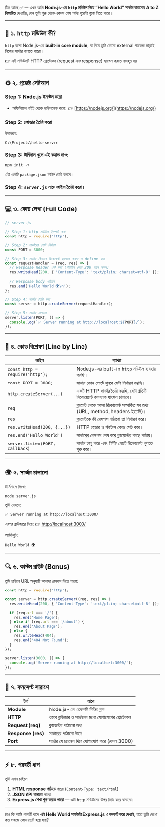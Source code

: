 ঠিক আছে ✅ — এখন আমি **Node.js-এর `http` মডিউল দিয়ে “Hello World” সার্ভার বানানোর A to Z বিস্তারিত** দেখাচ্ছি, যেন তুমি শুরু থেকে একদম শেষ পর্যন্ত পুরোটা বুঝে নিতে পারো।

---

## 🧠 ১. `http` মডিউল কী?

`http` হলো Node.js-এর **built-in core module**, যা দিয়ে তুমি কোনো external প্যাকেজ ছাড়াই নিজের সার্ভার বানাতে পারো।

👉 এই মডিউলটি HTTP প্রোটোকল (request এবং response) হ্যান্ডেল করতে ব্যবহৃত হয়।

---

## ⚙️ ২. প্রজেক্ট সেটআপ

### Step 1: Node.js ইনস্টল করো

* অফিসিয়াল সাইট থেকে ডাউনলোড করো:
  👉 [https://nodejs.org/](https://nodejs.org/)

### Step 2: ফোল্ডার তৈরি করো

উদাহরণ:

```
C:\Projects\hello-server
```

### Step 3: টার্মিনাল খুলে এই কমান্ড দাও:

```
npm init -y
```

এটা একটি `package.json` ফাইল তৈরি করবে।

### Step 4: `server.js` নামে ফাইল তৈরি করো।

---

## 💻 ৩. কোড লেখা (Full Code)

```javascript
// server.js

// Step 1: http মডিউল ইম্পোর্ট করা
const http = require('http');

// Step 2: সার্ভারের পোর্ট নির্ধারণ
const PORT = 3000;

// Step 3: সার্ভার কিভাবে রিকোয়েস্ট হ্যান্ডেল করবে তা define করা
const requestHandler = (req, res) => {
  // Response header সেট করা (স্ট্যাটাস কোড 200 মানে সফল)
  res.writeHead(200, { 'Content-Type': 'text/plain; charset=utf-8' });
  
  // Response body পাঠানো
  res.end('Hello World 🌍\n');
};

// Step 4: সার্ভার তৈরি করা
const server = http.createServer(requestHandler);

// Step 5: সার্ভার চালানো
server.listen(PORT, () => {
  console.log(`✅ Server running at http://localhost:${PORT}/`);
});
```

---

## 🧩 ৪. কোড বিশ্লেষণ (Line by Line)

| লাইন                            | ব্যাখ্যা                                                                       |
| ------------------------------- | ------------------------------------------------------------------------------ |
| `const http = require('http');` | Node.js-এর built-in `http` মডিউল ব্যবহার করছি।                                 |
| `const PORT = 3000;`            | সার্ভার কোন পোর্টে শুনবে সেটা নির্ধারণ করছি।                                   |
| `http.createServer(...)`        | একটি HTTP সার্ভার তৈরি করছি, যেটা প্রতিটি রিকোয়েস্টে কলব্যাক ফাংশন চালাবে।     |
| `req`                           | ক্লায়েন্ট থেকে আসা রিকোয়েস্ট সম্পর্কিত সব তথ্য (URL, method, headers ইত্যাদি)। |
| `res`                           | ক্লায়েন্টকে কী রেসপন্স পাঠাবো তা নির্ধারণ করে।                                 |
| `res.writeHead(200, {...})`     | HTTP হেডার ও স্ট্যাটাস কোড সেট করে।                                            |
| `res.end('Hello World')`        | সার্ভারের রেসপন্স শেষ করে ক্লায়েন্টের কাছে পাঠায়।                              |
| `server.listen(PORT, callback)` | সার্ভার চালু করে এবং নির্দিষ্ট পোর্টে রিকোয়েস্ট শুনতে শুরু করে।                |

---

## 🌍 ৫. সার্ভার চালানো

টার্মিনালে লিখো:

```
node server.js
```

তুমি দেখবে:

```
✅ Server running at http://localhost:3000/
```

এরপর ব্রাউজারে গিয়ে:
👉 [http://localhost:3000/](http://localhost:3000/)

আউটপুট:

```
Hello World 🌍
```

---

## 🔍 ৬. কাস্টম রাউট (Bonus)

তুমি চাইলে URL অনুযায়ী আলাদা রেসপন্স দিতে পারো:

```javascript
const http = require('http');

const server = http.createServer((req, res) => {
  res.writeHead(200, { 'Content-Type': 'text/plain; charset=utf-8' });

  if (req.url === '/') {
    res.end('Home Page');
  } else if (req.url === '/about') {
    res.end('About Page');
  } else {
    res.writeHead(404);
    res.end('404 Not Found');
  }
});

server.listen(3000, () => {
  console.log('Server running at http://localhost:3000/');
});
```

---

## 🧠 ৭. কনসেপ্ট সারাংশ

| টার্ম              | মানে                                               |
| ------------------ | -------------------------------------------------- |
| **Module**         | Node.js-এর একেকটি বিল্ডিং ব্লক                     |
| **HTTP**           | ওয়েব ব্রাউজার ও সার্ভারের মধ্যে যোগাযোগের প্রোটোকল |
| **Request (req)**  | ক্লায়েন্টের পাঠানো তথ্য                            |
| **Response (res)** | সার্ভারের পাঠানো উত্তর                             |
| **Port**           | সার্ভার যে চ্যানেল দিয়ে যোগাযোগ করে (যেমন 3000)    |

---

## ⚡ ৮. পরবর্তী ধাপ

তুমি এখন চাইলে:

1. **HTML response পাঠাতে** পারো (`Content-Type: text/html`)
2. **JSON API বানাতে** পারো
3. **Express.js শেখা শুরু করতে পারো** — এটা `http` মডিউলের উপর ভিত্তি করে বানানো।

---

চাও কি আমি পরবর্তী ধাপে **এই Hello World সার্ভারটা Express.js এ কনভার্ট করে দেখাই**, যাতে তুমি দেখো কত সহজে কোড ছোট হয়ে যায়?
